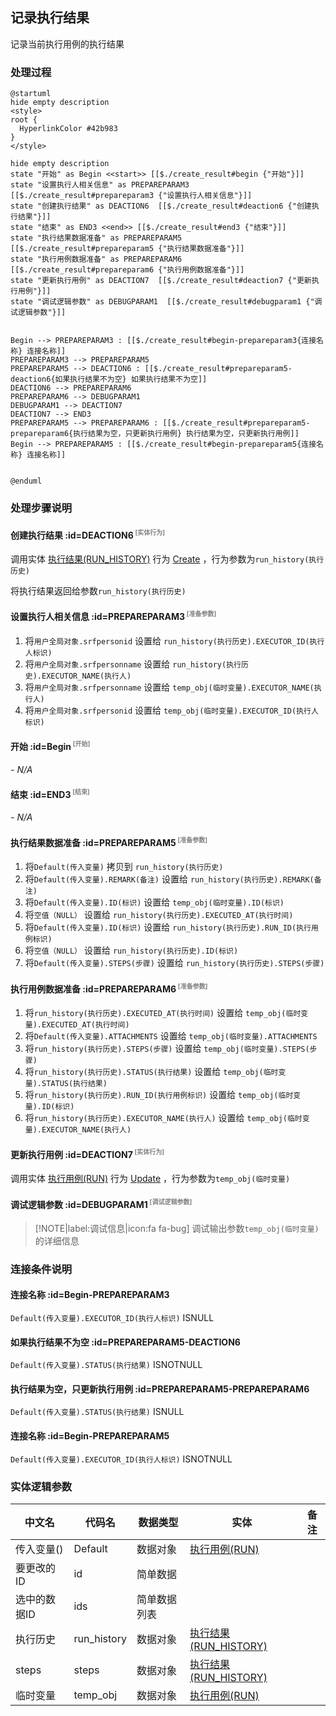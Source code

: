 ## 记录执行结果 <!-- {docsify-ignore-all} -->

   记录当前执行用例的执行结果

### 处理过程

```plantuml
@startuml
hide empty description
<style>
root {
  HyperlinkColor #42b983
}
</style>

hide empty description
state "开始" as Begin <<start>> [[$./create_result#begin {"开始"}]]
state "设置执行人相关信息" as PREPAREPARAM3  [[$./create_result#prepareparam3 {"设置执行人相关信息"}]]
state "创建执行结果" as DEACTION6  [[$./create_result#deaction6 {"创建执行结果"}]]
state "结束" as END3 <<end>> [[$./create_result#end3 {"结束"}]]
state "执行结果数据准备" as PREPAREPARAM5  [[$./create_result#prepareparam5 {"执行结果数据准备"}]]
state "执行用例数据准备" as PREPAREPARAM6  [[$./create_result#prepareparam6 {"执行用例数据准备"}]]
state "更新执行用例" as DEACTION7  [[$./create_result#deaction7 {"更新执行用例"}]]
state "调试逻辑参数" as DEBUGPARAM1  [[$./create_result#debugparam1 {"调试逻辑参数"}]]


Begin --> PREPAREPARAM3 : [[$./create_result#begin-prepareparam3{连接名称} 连接名称]]
PREPAREPARAM3 --> PREPAREPARAM5
PREPAREPARAM5 --> DEACTION6 : [[$./create_result#prepareparam5-deaction6{如果执行结果不为空} 如果执行结果不为空]]
DEACTION6 --> PREPAREPARAM6
PREPAREPARAM6 --> DEBUGPARAM1
DEBUGPARAM1 --> DEACTION7
DEACTION7 --> END3
PREPAREPARAM5 --> PREPAREPARAM6 : [[$./create_result#prepareparam5-prepareparam6{执行结果为空，只更新执行用例} 执行结果为空，只更新执行用例]]
Begin --> PREPAREPARAM5 : [[$./create_result#begin-prepareparam5{连接名称} 连接名称]]


@enduml
```


### 处理步骤说明

#### 创建执行结果 :id=DEACTION6<sup class="footnote-symbol"> <font color=gray size=1>[实体行为]</font></sup>



调用实体 [执行结果(RUN_HISTORY)](module/TestMgmt/run_history.md) 行为 [Create](module/TestMgmt/run_history#行为) ，行为参数为`run_history(执行历史)`

将执行结果返回给参数`run_history(执行历史)`

#### 设置执行人相关信息 :id=PREPAREPARAM3<sup class="footnote-symbol"> <font color=gray size=1>[准备参数]</font></sup>



1. 将`用户全局对象.srfpersonid` 设置给  `run_history(执行历史).EXECUTOR_ID(执行人标识)`
2. 将`用户全局对象.srfpersonname` 设置给  `run_history(执行历史).EXECUTOR_NAME(执行人)`
3. 将`用户全局对象.srfpersonname` 设置给  `temp_obj(临时变量).EXECUTOR_NAME(执行人)`
4. 将`用户全局对象.srfpersonid` 设置给  `temp_obj(临时变量).EXECUTOR_ID(执行人标识)`

#### 开始 :id=Begin<sup class="footnote-symbol"> <font color=gray size=1>[开始]</font></sup>



*- N/A*
#### 结束 :id=END3<sup class="footnote-symbol"> <font color=gray size=1>[结束]</font></sup>



*- N/A*

#### 执行结果数据准备 :id=PREPAREPARAM5<sup class="footnote-symbol"> <font color=gray size=1>[准备参数]</font></sup>



1. 将`Default(传入变量)` 拷贝到  `run_history(执行历史)`
2. 将`Default(传入变量).REMARK(备注)` 设置给  `run_history(执行历史).REMARK(备注)`
3. 将`Default(传入变量).ID(标识)` 设置给  `temp_obj(临时变量).ID(标识)`
4. 将`空值（NULL）` 设置给  `run_history(执行历史).EXECUTED_AT(执行时间)`
5. 将`Default(传入变量).ID(标识)` 设置给  `run_history(执行历史).RUN_ID(执行用例标识)`
6. 将`空值（NULL）` 设置给  `run_history(执行历史).ID(标识)`
7. 将`Default(传入变量).STEPS(步骤)` 设置给  `run_history(执行历史).STEPS(步骤)`

#### 执行用例数据准备 :id=PREPAREPARAM6<sup class="footnote-symbol"> <font color=gray size=1>[准备参数]</font></sup>



1. 将`run_history(执行历史).EXECUTED_AT(执行时间)` 设置给  `temp_obj(临时变量).EXECUTED_AT(执行时间)`
2. 将`Default(传入变量).ATTACHMENTS` 设置给  `temp_obj(临时变量).ATTACHMENTS`
3. 将`run_history(执行历史).STEPS(步骤)` 设置给  `temp_obj(临时变量).STEPS(步骤)`
4. 将`run_history(执行历史).STATUS(执行结果)` 设置给  `temp_obj(临时变量).STATUS(执行结果)`
5. 将`run_history(执行历史).RUN_ID(执行用例标识)` 设置给  `temp_obj(临时变量).ID(标识)`
6. 将`run_history(执行历史).EXECUTOR_NAME(执行人)` 设置给  `temp_obj(临时变量).EXECUTOR_NAME(执行人)`

#### 更新执行用例 :id=DEACTION7<sup class="footnote-symbol"> <font color=gray size=1>[实体行为]</font></sup>



调用实体 [执行用例(RUN)](module/TestMgmt/run.md) 行为 [Update](module/TestMgmt/run#行为) ，行为参数为`temp_obj(临时变量)`

#### 调试逻辑参数 :id=DEBUGPARAM1<sup class="footnote-symbol"> <font color=gray size=1>[调试逻辑参数]</font></sup>



> [!NOTE|label:调试信息|icon:fa fa-bug]
> 调试输出参数`temp_obj(临时变量)`的详细信息



### 连接条件说明
#### 连接名称 :id=Begin-PREPAREPARAM3

`Default(传入变量).EXECUTOR_ID(执行人标识)` ISNULL
#### 如果执行结果不为空 :id=PREPAREPARAM5-DEACTION6

`Default(传入变量).STATUS(执行结果)` ISNOTNULL
#### 执行结果为空，只更新执行用例 :id=PREPAREPARAM5-PREPAREPARAM6

`Default(传入变量).STATUS(执行结果)` ISNULL
#### 连接名称 :id=Begin-PREPAREPARAM5

`Default(传入变量).EXECUTOR_ID(执行人标识)` ISNOTNULL


### 实体逻辑参数

|    中文名   |    代码名    |  数据类型    |  实体   |备注 |
| --------| --------| -------- | -------- | --------   |
|传入变量(<i class="fa fa-check"/></i>)|Default|数据对象|[执行用例(RUN)](module/TestMgmt/run.md)||
|要更改的ID|id|简单数据|||
|选中的数据ID|ids|简单数据列表|||
|执行历史|run_history|数据对象|[执行结果(RUN_HISTORY)](module/TestMgmt/run_history.md)||
|steps|steps|数据对象|[执行结果(RUN_HISTORY)](module/TestMgmt/run_history.md)||
|临时变量|temp_obj|数据对象|[执行用例(RUN)](module/TestMgmt/run.md)||
